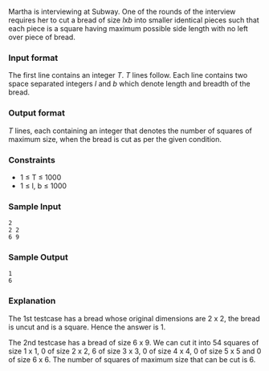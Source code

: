 Martha is interviewing at Subway. One of the rounds of the interview requires her to cut a bread of size *l*x*b* into smaller identical pieces such that each piece is a square having maximum possible side length with no left over piece of bread.

### Input format 
The first line contains an integer *T*. *T* lines follow. Each line contains two space separated integers *l* and *b* which denote length and breadth of the bread.

### Output format

*T* lines, each containing an integer that denotes the number of squares of maximum size, when the bread is cut as per the given condition.

### Constraints

* 1 ≤ T ≤ 1000
* 1 ≤ l, b ≤ 1000

### Sample Input
```
2
2 2
6 9
```
### Sample Output
```
1
6
```
### Explanation

The 1st testcase has a bread whose original dimensions are 2 x 2, the bread is uncut and is a square. Hence the answer is 1. 

The 2nd testcase has a bread of size 6 x 9. We can cut it into 54 squares of size 1 x 1, 0 of size 2 x 2, 6 of size 3 x 3, 0 of size 4 x 4, 0 of size 5 x 5 and 0 of size 6 x 6. The number of squares of maximum size that can be cut is 6. 
